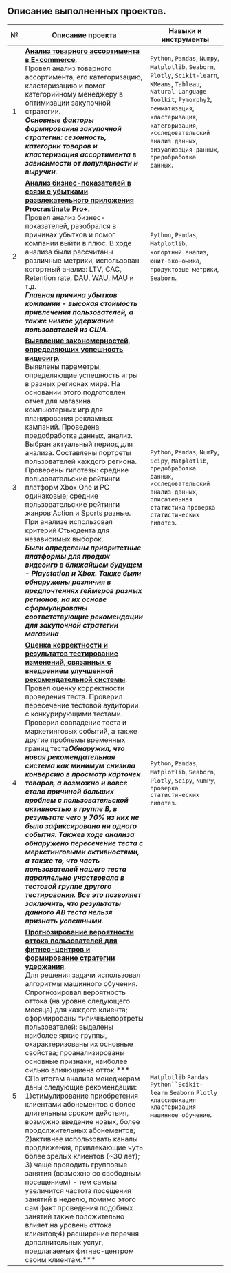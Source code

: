 ## Описание выполненных проектов. 
**№** |**Описание проекта** |**Навыки и инструменты**
:-----------:|----------|------------------------ 
1|[**Анализ товарного ассортимента в E-commerce**](https://nbviewer.org/github/sashasepp/da_projects/blob/cfd04585fc0914ed272736609df9acf548354928/11_ecommerce_items_category_clustering/11_ecommerce_items_category_clustering.ipynb).<br>Провел анализ товарного ассортимента, его категоризацию, кластеризацию и помог категорийному менеджеру в оптимизации закупочной стратегии. <br>***Основные факторы формирования закупочной стратегии: сезонность, категории товаров и кластеризация ассортимента в зависимости от популярности и выручки.***| `Python`, `Pandas`, `Numpy`, `Matplotlib`, `Seaborn`, `Plotly`, `Scikit-learn`, `KMeans`, `Tableau`, `Natural Language Toolkit`, `Pymorphy2`, `лемматизация`, `кластеризация`, `категоризация`, `исследовательский анализ данных`, `визуализация данных`, `предобработка данных`.
2|[**Анализ бизнес-показателей в связи с убытками развлекательного приложения Procrastinate Pro+**](https://nbviewer.org/github/sashasepp/da_projects/blob/cfd04585fc0914ed272736609df9acf548354928/5_%20business_metrics/5_%20business_metrics.ipynb).<br>Провел анализ бизнес-показателей, разобрался в причинах убытков и помог компании выйти в плюс. В ходе анализа были рассчитаны различные метрики, использован когортный анализ: LTV, CAC, Retention rate, DAU, WAU, MAU и т.д. <br>***Главная причина убытков компании  - высокая стоимость привлечения пользователей, а также низкое удержание пользователей из США.***| `Python`, `Pandas`, `Matplotlib`, `когортный анализ`, `юнит-экономика`, `продуктовые метрики`, `Seaborn`.
3|[**Выявление закономерностей, определяющих успешность видеоигр**](https://nbviewer.org/github/sashasepp/da_projects/blob/cfd04585fc0914ed272736609df9acf548354928/4_games_sales/4_games_sales.ipynb).<br>Выявлены параметры, определяющие успешность игры в разных регионах мира. На основании этого подготовлен отчет для магазина компьютерных игр для планирования рекламных кампаний. Проведена предобработка данных, анализ. Выбран актуальный период для анализа. Составлены портреты пользователей каждого региона. Проверены гипотезы: средние пользовательские рейтинги платформ Xbox One и PC одинаковые; средние пользовательские рейтинги жанров Action и Sports разные. При анализе использовал критерий Стьюдента для независимых выборок. <br>***Были определены приоритетные платформы для продаж видеоигр в ближайшем будущем - Playstation и  Xbox. Также были обнаружены различия в предпочтениях геймеров разных регионов, на их основе сформулированы соответствующие рекомендации для закупочной стратегии магазина***| `Python`, `Pandas`, `NumPy`, `Scipy`, `Matplotlib`, `предобработка данных`, `исследовательский анализ данных`, `описательная статистика` `проверка статистических гипотез`.
4|[**Оценка корректности и  результатов тестирование изменений, связанных с внедрением улучшенной рекомендательной системы**](https://nbviewer.org/github/sashasepp/da_projects/blob/cfd04585fc0914ed272736609df9acf548354928/12_ab_recommender_system_test_assessment/12_ab_recommender_system_test_assessment.ipynb).<br>Провел оценку корректности проведения теста. Проверил пересечение тестовой аудитории с конкурирующими тестами. Проверил совпадение теста и маркетинговых событий, а также другие проблемы временных границ теста***Обнаружил, что новая рекомендательная система как минимум снизила конверсию в просмотр карточек товаров, а возможно и вовсе стала причиной больших проблем с пользовательской активностью в группе В, в результате чего у 70% из них не было зафиксировано ни одного события. Такжев ходе анализа обнаружено пересечение теста с меркетинговыми активностями, а также то, что часть пользователей нашего теста параллельно участвовала в тестовой группе другого тестирования. Все это позволяет заключить, что результаты данного АВ теста нельзя признать успешными.***| `Python`, `Pandas`, `Matplotlib`, `Seaborn`, `Plotly`, `Scipy`, `NumPy`, `проверка статистических гипотез`.
5|[**Прогнозирование вероятности оттока пользователей для фитнес-центров и формирование стратегии удержания**](https://nbviewer.org/github/sashasepp/da_projects/blob/main/10_ML_clustering_churn_clients/10_ML_clustering_churn_clients.ipynb).<br>Для решения задачи использовал алгоритмы машинного обучения. Спрогнозировал вероятность оттока (на уровне следующего месяца) для каждого клиента; сформированы типичныепортреты пользователей: выделены наиболее яркие группы, охарактеризованы их основные свойства; проанализированы основные признаки, наиболее сильно влияющиена отток.*** СПо итогам анализа менеджерам даны следующие рекомендации: 1)стимулирование приобретения клиентами абонементов с более длительным сроком действия, возможно введение новых, более продолжительных абонементов; 2)активнее использовать каналы продвижения, привлекающие чуть более зрелых клиентов (~30 лет); 3) чаще проводить групповые занятия (возможно со свободным посещением) - тем самым увеличится частота посещения занятий в неделю, помимо этого сам факт проведения подобных занятий также положительно влияет на уровень оттока клиентов;4) расширение перечня дополнительных услуг, предлагаемых фитнес-центром своим клиентам.***| `Matplotlib` `Pandas` `Python``Scikit-learn` `Seaborn` `Plotly` `классификация` `кластеризация` `машинное обучение`.
